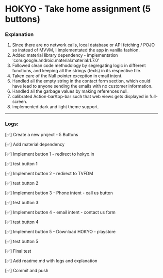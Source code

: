 # HOKYO - Take home assignment (5 buttons)

### Explanation

1. Since there are no network calls, local database or API fetching / POJO so instead of MVVM, I implementated the app in vanilla fashion.
2. Added material library dependency - implementation 'com.google.android.material:material:1.7.0'
3. Followed clean code methodology by segregating logic in different functions, and keeping all the strings (texts) in its respective file.
4. Taken care of the Null pointer exception in email intent.
5. Handled all the empty string in the contact form section, which could have lead to anyone sending the emails with no customer information.
6. Handled all the garbage values by making references null.
7. calibrated Action-bar/top-bar such that web views gets displayed in full-screen.
8. Implemented dark and light theme support.

***

### Logs:

[✅] Create a new project - 5 Buttons

[✅] Add material dependency 

[✅] Implement button 1 - redirect to hokyo.in

[✅] test button 1

[✅] Implement button 2 - redirect to TVFDM

[✅] test button 2

[✅] Implement button 3 - Phone intent - call us button

[✅] test button 3

[✅] Implement button 4 - email intent - contact us form

[✅] test button 4

[✅] Implement button 5 - Download HOKYO - playstore

[✅] test button 5

[✅] Final test 

[✅] Add readme.md with logs and explanation

[✅] Commit and push
